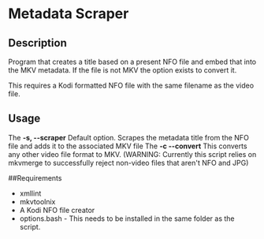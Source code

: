 # Metadata Scraper

## Description
Program that creates a title based on a present NFO file and embed that into the MKV metadata. If the file is not MKV the option exists to convert it.

This requires a Kodi formatted NFO file with the same filename as the video file.

## Usage
The **-s, --scraper** Default option. Scrapes the metadata title from the NFO file and adds it to the associated MKV file
The **-c --convert** This converts any other video file format to MKV. (WARNING: Currently this script relies on mkvmerge to successfully reject non-video files that aren't NFO and JPG)

##Requirements
- xmllint
- mkvtoolnix
- A Kodi NFO file creator
- options.bash - This needs to be installed in the same folder as the script.
